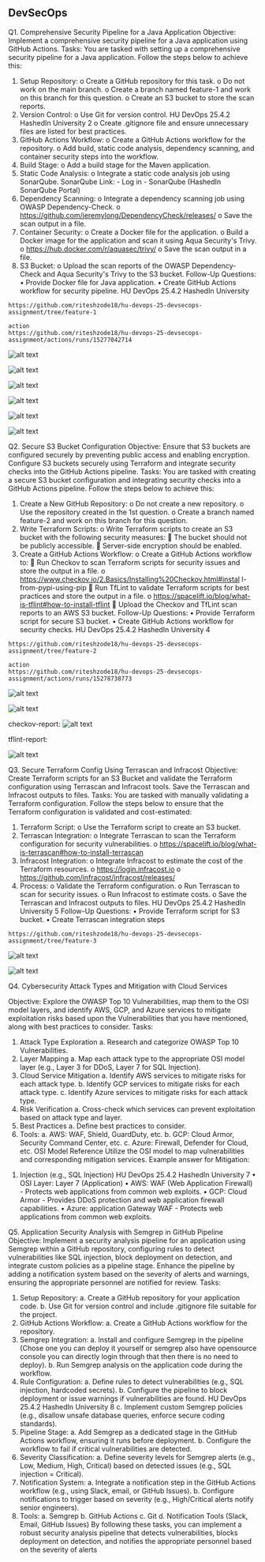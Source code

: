 ## DevSecOps

Q1. Comprehensive Security Pipeline for a Java Application
Objective:
Implement a comprehensive security pipeline for a Java application using GitHub Actions.
Tasks:
You are tasked with setting up a comprehensive security pipeline for a Java application. 
Follow the steps below to achieve this:
1. Setup Repository:
o Create a GitHub repository for this task.
o Do not work on the main branch.
o Create a branch named feature-1 and work on this branch for this question.
o Create an S3 bucket to store the scan reports.
2. Version Control:
o Use Git for version control.
HU DevOps 25.4.2 HashedIn University
2
o Create .gitignore file and ensure unnecessary files are listed for best 
practices.
3. GitHub Actions Workflow:
o Create a GitHub Actions workflow for the repository.
o Add build, static code analysis, dependency scanning, and container 
security steps into the workflow.
4. Build Stage:
o Add a build stage for the Maven application.
5. Static Code Analysis:
o Integrate a static code analysis job using SonarQube.
SonarQube Link: - Log in - SonarQube (HashedIn SonarQube Portal)
6. Dependency Scanning:
o Integrate a dependency scanning job using OWASP Dependency-Check.
o https://github.com/jeremylong/DependencyCheck/releases/
o Save the scan output in a file.
7. Container Security:
o Create a Docker file for the application.
o Build a Docker image for the application and scan it using Aqua Security's 
Trivy.
o https://hub.docker.com/r/aquasec/trivy/
o Save the scan output in a file.
8. S3 Bucket:
o Upload the scan reports of the OWASP Dependency-Check and Aqua 
Security's Trivy to the S3 bucket.
Follow-Up Questions:
• Provide Docker file for Java application.
• Create GitHub Actions workflow for security pipeline.
HU DevOps 25.4.2 HashedIn University

```
https://github.com/riteshzode18/hu-devops-25-devsecops-assignment/tree/feature-1
```

```
action
https://github.com/riteshzode18/hu-devops-25-devsecops-assignment/actions/runs/15277042714

```

![alt text](image.png)

![alt text](image-1.png)

![alt text](image-5.png)

![alt text](image-9.png)

![alt text](image-6.png)

![alt text](image-7.png)



Q2. Secure S3 Bucket Configuration
Objective:
Ensure that S3 buckets are configured securely by preventing public access and enabling 
encryption. Configure S3 buckets securely using Terraform and integrate security checks 
into the GitHub Actions pipeline.
Tasks:
You are tasked with creating a secure S3 bucket configuration and integrating security 
checks into a GitHub Actions pipeline. Follow the steps below to achieve this:
1. Create a New GitHub Repository:
o Do not create a new repository.
o Use the repository created in the 1st question.
o Create a branch named feature-2 and work on this branch for this question.
2. Write Terraform Scripts:
o Write Terraform scripts to create an S3 bucket with the following security 
measures: 
 The bucket should not be publicly accessible.
 Server-side encryption should be enabled.
3. Create a GitHub Actions Workflow:
o Create a GitHub Actions workflow to: 
 Run Checkov to scan Terraform scripts for security issues and store 
the output in a file.
o https://www.checkov.io/2.Basics/Installing%20Checkov.html#instal
l-from-pypi-using-pip
 Run TfLint to validate Terraform scripts for best practices and store 
the output in a file.
o https://spacelift.io/blog/what-is-tflint#how-to-install-tflint
 Upload the Checkov and TfLint scan reports to an AWS S3 bucket.
Follow-Up Questions:
• Provide Terraform script for secure S3 bucket.
• Create GitHub Actions workflow for security checks.
HU DevOps 25.4.2 HashedIn University
4


```
https://github.com/riteshzode18/hu-devops-25-devsecops-assignment/tree/feature-2

```

```
action
https://github.com/riteshzode18/hu-devops-25-devsecops-assignment/actions/runs/15278738773
```

![alt text](image-2.png)

<!-- ![alt text](image-3.png) -->

![alt text](image-13.png)

checkov-report:
![alt text](image-10.png)

tflint-report:

![alt text](image-12.png)

<!-- ![alt text](image-11.png) -->


Q3. Secure Terraform Config Using Terrascan and Infracost
Objective:
Create Terraform scripts for an S3 Bucket and validate the Terraform configuration using 
Terrascan and Infracost tools. Save the Terrascan and Infracost outputs to files.
Tasks:
You are tasked with manually validating a Terraform configuration. Follow the steps below 
to ensure that the Terraform configuration is validated and cost-estimated:
1. Terraform Script:
o Use the Terraform script to create an S3 bucket.
2. Terrascan Integration:
o Integrate Terrascan to scan the Terraform configuration for security 
vulnerabilities.
o https://spacelift.io/blog/what-is-terrascan#how-to-install-terrascan
3. Infracost Integration:
o Integrate Infracost to estimate the cost of the Terraform resources.
o https://login.infracost.io
o https://github.com/infracost/infracost/releases/
4. Process:
o Validate the Terraform configuration.
o Run Terrascan to scan for security issues.
o Run Infracost to estimate costs.
o Save the Terrascan and Infracost outputs to files.
HU DevOps 25.4.2 HashedIn University
5
Follow-Up Questions:
• Provide Terraform script for S3 bucket.
• Create Terrascan integration steps

```
https://github.com/riteshzode18/hu-devops-25-devsecops-assignment/tree/feature-3
```

![alt text](image-4.png)

![alt text](image-8.png)


Q4. Cybersecurity Attack Types and Mitigation with Cloud 
Services

Objective:
Explore the OWASP Top 10 Vulnerabilities, map them to the OSI model layers, and identify 
AWS, GCP, and Azure services to mitigate exploitation risks based upon the Vulnerabilities 
that you have mentioned, along with best practices to consider.
Tasks:
1. Attack Type Exploration
a. Research and categorize OWASP Top 10 Vulnerabilities.
2. Layer Mapping
a. Map each attack type to the appropriate OSI model layer (e.g., Layer 3 for 
DDoS, Layer 7 for SQL Injection).
3. Cloud Service Mitigation
a. Identify AWS services to mitigate risks for each attack type.
b. Identify GCP services to mitigate risks for each attack type.
c. Identify Azure services to mitigate risks for each attack type.
4. Risk Verification
a. Cross-check which services can prevent exploitation based on attack type 
and layer.
5. Best Practices
a. Define best practices to consider.
6. Tools:
a. AWS: WAF, Shield, GuardDuty, etc.
b. GCP: Cloud Armor, Security Command Center, etc.
c. Azure: Firewall, Defender for Cloud, etc.
OSI Model Reference
Utilize the OSI model to map vulnerabilities and corresponding mitigation services.
Example answer for Mitigation:
1) Injection (e.g., SQL Injection)
HU DevOps 25.4.2 HashedIn University
7
• OSI Layer: Layer 7 (Application)
• AWS: WAF (Web Application Firewall) - Protects web applications from common 
web exploits.
• GCP: Cloud Armor - Provides DDoS protection and web application firewall 
capabilities.
• Azure: application Gateway WAF - Protects web applications from common web 
exploits.


Q5. Application Security Analysis with Semgrep in GitHub
Pipeline
Objective:
Implement a security analysis pipeline for an application using Semgrep within a GitHub 
repository, configuring rules to detect vulnerabilities like SQL injection, block deployment on 
detection, and integrate custom policies as a pipeline stage. Enhance the pipeline by adding 
a notification system based on the severity of alerts and warnings, ensuring the appropriate 
personnel are notified for review.
Tasks:
1. Setup Repository:
a. Create a GitHub repository for your application code.
b. Use Git for version control and include .gitignore file suitable for the project.
2. GitHub Actions Workflow:
a. Create a GitHub Actions workflow for the repository.
3. Semgrep Integration:
a. Install and configure Semgrep in the pipeline (Chose one you can deploy it 
yourself or semgrep also have opensource console you can directly login 
through that then there is no need to deploy).
b. Run Semgrep analysis on the application code during the workflow.
4. Rule Configuration:
a. Define rules to detect vulnerabilities (e.g., SQL injection, hardcoded secrets).
b. Configure the pipeline to block deployment or issue warnings if 
vulnerabilities are found.
HU DevOps 25.4.2 HashedIn University
8
c. Implement custom Semgrep policies (e.g., disallow unsafe database 
queries, enforce secure coding standards).
5. Pipeline Stage:
a. Add Semgrep as a dedicated stage in the GitHub Actions workflow, ensuring 
it runs before deployment.
b. Configure the workflow to fail if critical vulnerabilities are detected.
6. Severity Classification:
a. Define severity levels for Semgrep alerts (e.g., Low, Medium, High, Critical) 
based on detected issues (e.g., SQL injection = Critical).
7. Notification System:
a. Integrate a notification step in the GitHub Actions workflow (e.g., using Slack, 
email, or GitHub Issues).
b. Configure notifications to trigger based on severity (e.g., High/Critical alerts 
notify senior engineers).
8. Tools:
a. Semgrep
b. GitHub Actions
c. Git
d. Notification Tools (Slack, Email, GitHub Issues)
By following these tasks, you can implement a robust security analysis pipeline that 
detects vulnerabilities, blocks deployment on detection, and notifies the appropriate 
personnel based on the severity of alerts

